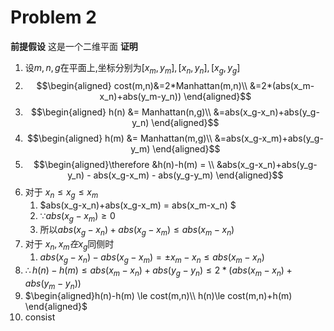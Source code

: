 # Problem 2
__前提假设__
这是一个二维平面
__证明__
1. 设$m,n,g$在平面上,坐标分别为$[x_m,y_m],[x_n,y_n],[x_g,y_g]$
2. $$\begin{aligned}
cost(m,n)&=2*Manhattan(m,n)\\
&=2*(abs(x_m-x_n)+abs(y_m-y_n))
\end{aligned}$$
3. $$\begin{aligned}
    h(n) &= Manhattan(n,g)\\
    &=abs(x_g-x_n)+abs(y_g-y_n)
    \end{aligned}$$
4. $$\begin{aligned}
    h(m) &= Manhattan(m,g)\\
    &=abs(x_g-x_m)+abs(y_g-y_m)
    \end{aligned}$$
5. $$\begin{aligned}\therefore 
    &h(n)-h(m) = \\
    &abs(x_g-x_n)+abs(y_g-y_n) - abs(x_g-x_m) - abs(y_g-y_m)
 \end{aligned}$$
6. 对于 $x_n\le x_g \le x_m$
   1. $abs(x_g-x_n)+abs(x_g-x_m) = abs(x_m-x_n) $
   2. $\because abs(x_g-x_m)\ge 0$
   3. 所以$abs(x_g-x_n)+abs(x_g-x_m) \le abs(x_m-x_n)$
7. 对于 $x_n,x_m在x_g$同侧时
   1. $abs(x_g-x_n) - abs(x_g-x_m) = \pm x_m-x_n \le abs(x_m-x_n)$
8. $\therefore h(n)-h(m) \le abs(x_m-x_n)+abs(y_g-y_n) \le 2*(abs(x_m-x_n)+abs(y_m-y_n))$
9. $\begin{aligned}h(n)-h(m) \le cost(m,n)\\
    h(n)\le cost(m,n)+h(m)
\end{aligned}$
10. consist